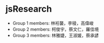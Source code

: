 # jsResearch

- Group 1 members: 林衽襲，李稜，高偉峻
- Group 2 members: 柯俊宇，蔡文仁，羅佳境
- Group 3 members: 林雅婕，王淑媛，蔡承諺
